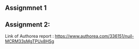 ## Assignmnet 1





## Assignment 2:

Link of Authorea report : https://www.authorea.com/336151/nuil-MCRM33sMgTPUx8HSg
